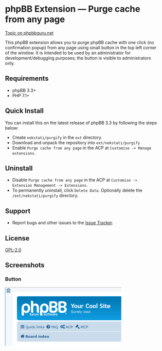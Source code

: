 # phpBB Extension — Purge cache from any page

[Topic on phpbbguru.net](https://www.phpbbguru.net/community/viewtopic.php?t=51185)

This phpBB extension allows you to purge phpBB cache with one click (no confirmation popup) from any page using small button in the top left corner of the window. It is intended to be used by an administrator for development/debugging purposes; the button is visible to administrators only.

## Requirements

* phpBB 3.3+
* PHP 7.1+

## Quick Install

You can install this on the latest release of phpBB 3.3 by following the steps below:

* Create `nekstati/purgify` in the `ext` directory.
* Download and unpack the repository into `ext/nekstati/purgify`
* Enable `Purge cache from any page` in the ACP at `Customise -> Manage extensions`.

## Uninstall

* Disable `Purge cache from any page` in the ACP at `Customise -> Extension Management -> Extensions`.
* To permanently uninstall, click `Delete Data`. Optionally delete the `/ext/nekstati/purgify` directory.

## Support

* Report bugs and other issues to the [Issue Tracker](https://github.com/nekstati/phpBB-Purgify/issues).

## License

[GPL-2.0](license.txt)

## Screenshots

### Button

![Button](/doc/screenshot.png)
